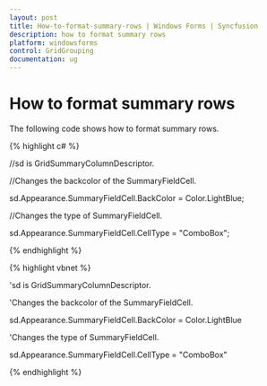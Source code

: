 ```yaml
---
layout: post
title: How-to-format-summary-rows | Windows Forms | Syncfusion
description: how to format summary rows
platform: windowsforms
control: GridGrouping
documentation: ug
---
```


# How to format summary rows

The following code shows how to format summary rows.

{% highlight c# %}



//sd is GridSummaryColumnDescriptor. 

//Changes the backcolor of the SummaryFieldCell.

sd.Appearance.SummaryFieldCell.BackColor = Color.LightBlue;

//Changes the type of SummaryFieldCell.

sd.Appearance.SummaryFieldCell.CellType = "ComboBox";

{% endhighlight  %}

{% highlight vbnet %}



'sd is GridSummaryColumnDescriptor. 

'Changes the backcolor of the SummaryFieldCell.

sd.Appearance.SummaryFieldCell.BackColor = Color.LightBlue

'Changes the type of SummaryFieldCell.

sd.Appearance.SummaryFieldCell.CellType = "ComboBox"

{% endhighlight  %}

